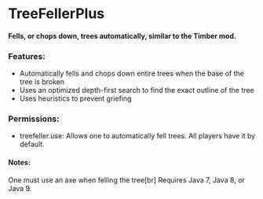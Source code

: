 # TreeFellerPlus
#### Fells, or chops down, trees automatically, similar to the Timber mod.

### Features:
* Automatically fells and chops down entire trees when the base of the tree is broken
* Uses an optimized depth-first search to find the exact outline of the tree
* Uses heuristics to prevent griefing

### Permissions:
- treefeller.use: Allows one to automatically fell trees. All players have it by default.

#### Notes:
One must use an axe when felling the tree[br]
Requires Java 7, Java 8, or Java 9.
